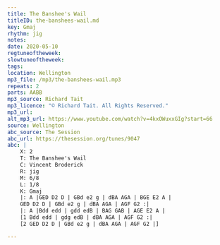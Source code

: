 ```yaml
---
title: The Banshee's Wail
titleID: the-banshees-wail.md
key: Gmaj
rhythm: jig
notes: 
date: 2020-05-10
regtuneoftheweek: 
slowtuneoftheweek: 
tags: 
location: Wellington 
mp3_file: /mp3/the-banshees-wail.mp3
repeats: 2
parts: AABB
mp3_source: Richard Tait
mp3_licence: "© Richard Tait. All Rights Reserved."
mp3_url: 
alt_mp3_url: https://www.youtube.com/watch?v=4kxOWuxxGIg?start=66
source: Wellington
abc_source: The Session
abc_url: https://thesession.org/tunes/9047
abc: |
    X: 2
    T: The Banshee's Wail
    C: Vincent Broderick
    R: jig
    M: 6/8
    L: 1/8
    K: Gmaj
    |: A |GED D2 D | GBd e2 g | dBA AGA | BGE E2 A |
    GED D2 D | GBd e2 g | dBA AGA | AGF G2 :|
    |: A |Bdd edd | gdd edB | BAG GAB | AGE E2 A |
    [1 Bdd edd | gdg edB | dBA AGA | AGF G2 :|
    [2 GED D2 D | GBd e2 g | dBA AGA | AGF G2 |]

---
```

